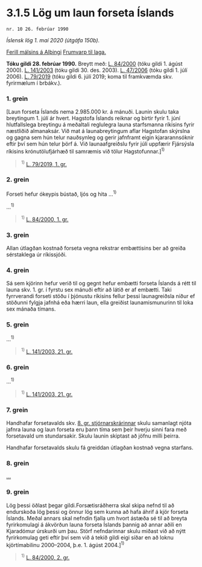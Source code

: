 # 3.1.5 Lög um laun forseta Íslands

`nr. 10 26. febrúar 1990`

_Íslensk lög 1. maí 2020 (útgáfa 150b)._

[Ferill málsins á Alþingi](https://www.althingi.is/thingstorf/thingmalalistar-eftir-thingum/ferill/?ltg=112&mnr=130)
[Frumvarp til laga.](https://www.althingi.is/altext/112/s/0134.html)

**Tóku gildi 28. febrúar 1990.**
Breytt með:
[L. 84/2000](https://althingi.is/altext/stjt/2000.084.html) (tóku gildi 1. ágúst 2000).
[L. 141/2003](https://althingi.is/altext/stjt/2003.141.html) (tóku gildi 30. des. 2003).
[L. 47/2006](https://althingi.is/altext/stjt/2006.047.html) (tóku gildi 1. júlí 2006).
[L. 79/2019](https://althingi.is/altext/stjt/2019.079.html) (tóku gildi 6. júlí 2019; koma til framkvæmda skv. fyrirmælum í brbákv.).

### 1. grein

[Laun forseta Íslands nema 2.985.000 kr. á mánuði. Launin skulu taka breytingum 1. júlí ár hvert. Hagstofa Íslands reiknar og birtir fyrir 1. júní hlutfallslega breytingu á meðaltali reglulegra launa starfsmanna ríkisins fyrir næstliðið almanaksár. Við mat á launabreytingum aflar Hagstofan skýrslna og gagna sem hún telur nauðsynleg og gerir jafnframt eigin kjararannsóknir eftir því sem hún telur þörf á. Við launaafgreiðslu fyrir júlí uppfærir Fjársýsla ríkisins krónutölufjárhæð til samræmis við tölur Hagstofunnar.]<sup>1)</sup> 

> <sup>1)</sup> [L. 79/2019, 1. gr.](https://althingi.is/altext/stjt/2019.079.html)

### 2. grein

Forseti hefur ókeypis bústað, ljós og hita …<sup>1)</sup> 

…<sup>1)</sup> 

> <sup>1)</sup> [L. 84/2000, 1. gr.](https://althingi.is/altext/stjt/2000.084.html)

### 3. grein

Allan útlagðan kostnað forseta vegna rekstrar embættisins ber að greiða sérstaklega úr ríkissjóði.

### 4. grein

Sá sem kjörinn hefur verið til og gegnt hefur embætti forseta Íslands á rétt til launa skv. 1. gr. í fyrstu sex mánuði eftir að látið er af embætti. Taki fyrrverandi forseti stöðu í þjónustu ríkisins fellur þessi launagreiðsla niður ef stöðunni fylgja jafnhá eða hærri laun, ella greiðist launamismunurinn til loka sex mánaða tímans.

### 5. grein

…<sup>1)</sup> 

> <sup>1)</sup> [L. 141/2003, 21. gr.](https://althingi.is/altext/stjt/2003.141.html#G21)

### 6. grein

…<sup>1)</sup> 

> <sup>1)</sup> [L. 141/2003, 21. gr.](https://althingi.is/altext/stjt/2003.141.html#G21)

### 7. grein

Handhafar forsetavalds skv. [8. gr. stjórnarskrárinnar](1944033.md#G8) skulu samanlagt njóta jafnra launa og laun forseta eru þann tíma sem þeir hverju sinni fara með forsetavald um stundarsakir. Skulu launin skiptast að jöfnu milli þeirra.

Handhafar forsetavalds skulu fá greiddan útlagðan kostnað vegna starfans.

### 8. grein

[…](https://www.althingi.is/lagasafn/leidbeiningar/)

### 9. grein

Lög þessi öðlast þegar gildi.Forsætisráðherra skal skipa nefnd til að endurskoða lög þessi og önnur lög sem kunna að hafa áhrif á kjör forseta Íslands. Meðal annars skal nefndin fjalla um hvort ástæða sé til að breyta fyrirkomulagi á ákvörðun launa forseta Íslands þannig að annar aðili en Kjaradómur úrskurði um þau. Störf nefndarinnar skulu miðast við að nýtt fyrirkomulag geti eftir því sem við á tekið gildi eigi síðar en að loknu kjörtímabilinu 2000–2004, þ.e. 1. ágúst 2004.]<sup>1)</sup> 

> <sup>1)</sup> [L. 84/2000, 2. gr.](https://althingi.is/altext/stjt/2000.084.html)
